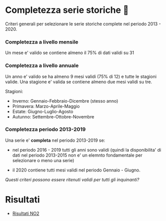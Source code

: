# Completezza serie storiche :notebook_with_decorative_cover:

Criteri generali per selezionare le serie storiche complete nel periodo 2013 - 2020.

### Completezza a livello mensile

Un mese e' valido se contiene almeno il 75% di dati validi su 31

### Completezza a livello annuale

Un anno e' valido se ha almeno 9 mesi validi (75% di 12) e tutte le stagioni valide. Una stagione e' valida se contiene almeno due mesi validi su tre.

Stagioni: 

  - Inverno: Gennaio-Febbraio-Dicembre (stesso anno)
  - Primavera: Marzo-Aprile-Maggio
  - Estate: Giugno-Luglio-Agosto
  - Autunno: Settembre-Ottobre-Novembre
  
### Completezza periodo 2013-2019

Una serie e' **completa** nel periodo 2013-2019 se:

  - nel periodo 2016 - 2019 tutti gli anni sono validi (quindi la disponibilita' di dati nel periodo 2013-2015 non e' un elemnto fondamentale per selezionare o meno una serie)
  
  - il 2020 contiene tutti mesi validi nel periodo Gennaio - Giugno.
  
  
  *Questi criteri possono essere ritenuti validi per tutti gli inquinanti?*
  
  # Risultati
  
  - [Risultati NO2](./docs/no2.md)
  
